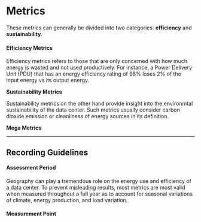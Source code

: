 # Metrics

These metrics can generally be divided into two categories: **efficiency** and **sustainability**.&#x20;

#### Efficiency Metrics

Efficiency metrics refers to those that are only concerned with how much energy is wasted and not used productively. For instance, a Power Delivery Unit (PDU) that has an energy efficiency rating of 98% loses 2% of the input energy vs its output energy.&#x20;

**Sustainability Metrics**

Sustainability metrics on the other hand provide insight into the environmtal sustainability of the data center. Such metrics usually consider carbon dioxide emission or cleanliness of energy sources in its definition.   &#x20;

**Mega Metrics**

****

## Recording Guidelines



#### Assessment Period

Geography can play a tremendous role on the energy use and efficiency of a data center. To prevent misleading results, most metrics are most valid when measured throughout a full year as to account for seasonal variations of climate, energy production, and load variation.

#### Measurement Point
